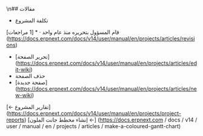 \n## مقالات

* تكلفة المشروع

قام المسؤول بتحريره منذ عام واحد · * [1 مراجعات] (https://docs.erpnext.com/docs/v14/user/manual/en/projects/articles/revisions)
* [تحرير الصفحة] (https://docs.erpnext.com/docs/v14/user/manual/en/projects/articles/edit-wiki)
* حذف الصفحة
* [صفحة جديدة] (https://docs.erpnext.com/docs/v14/user/manual/en/projects/articles/new-wiki)

[← تقارير المشروع] (https://docs.erpnext.com/docs/v14/user/manual/en/projects/project-reports) [إنشاء مخطط جانت الملون ←] (https://docs.erpnext.com / docs / v14 / user / manual / en / projects / articles / make-a-coloured-gantt-chart)